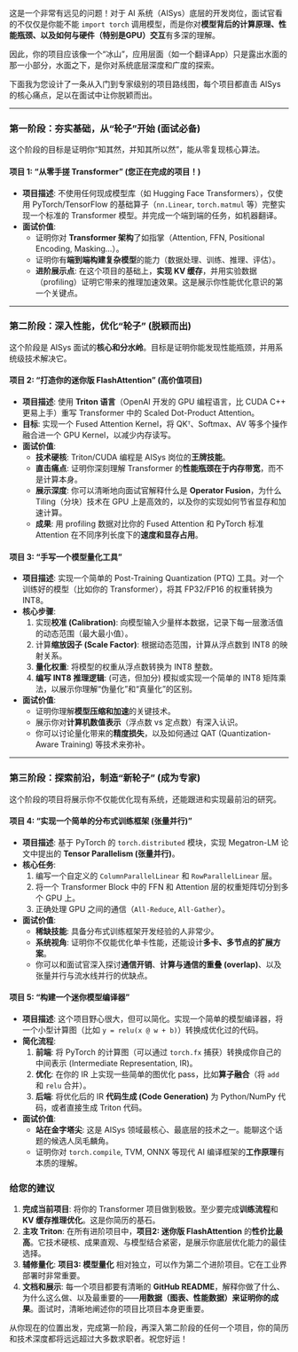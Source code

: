 这是一个非常有远见的问题！对于 AI 系统（AISys）底层的开发岗位，面试官看的不仅仅是你能不能 `import torch` 调用模型，而是你对**模型背后的计算原理、性能瓶颈、以及如何与硬件（特别是GPU）交互**有多深的理解。

因此，你的项目应该像一个“冰山”，应用层面（如一个翻译App）只是露出水面的那一小部分，水面之下，是你对系统底层深度和广度的探索。

下面我为您设计了一条从入门到专家级别的项目路线图，每个项目都直击 AISys 的核心痛点，足以在面试中让你脱颖而出。

---

### **第一阶段：夯实基础，从“轮子”开始 (面试必备)**

这个阶段的目标是证明你“知其然，并知其所以然”，能从零复现核心算法。

#### **项目 1: “从零手搓 Transformer” (您正在完成的项目！)**

*   **项目描述**: 不使用任何现成模型库（如 Hugging Face Transformers），仅使用 PyTorch/TensorFlow 的基础算子（`nn.Linear`, `torch.matmul` 等）完整实现一个标准的 Transformer 模型。并完成一个端到端的任务，如机器翻译。
*   **面试价值**:
    *   证明你对 **Transformer 架构**了如指掌（Attention, FFN, Positional Encoding, Masking...）。
    *   证明你有**端到端构建复杂模型**的能力（数据处理、训练、推理、评估）。
    *   **进阶展示点**: 在这个项目的基础上，**实现 KV 缓存**，并用实验数据（profiling）证明它带来的推理加速效果。这是展示你性能优化意识的第一个关键点。

---

### **第二阶段：深入性能，优化“轮子” (脱颖而出)**

这个阶段是 AISys 面试的**核心和分水岭**。目标是证明你能发现性能瓶颈，并用系统级技术解决它。

#### **项目 2: “打造你的迷你版 FlashAttention” (高价值项目)**

*   **项目描述**: 使用 **Triton 语言**（OpenAI 开发的 GPU 编程语言，比 CUDA C++ 更易上手）重写 Transformer 中的 Scaled Dot-Product Attention。
*   **目标**: 实现一个 Fused Attention Kernel，将 QKᵀ、Softmax、AV 等多个操作融合进一个 GPU Kernel，以减少内存读写。
*   **面试价值**:
    *   **技术硬核**: Triton/CUDA 编程是 AISys 岗位的**王牌技能**。
    *   **直击痛点**: 证明你深刻理解 Transformer 的**性能瓶颈在于内存带宽**，而不是计算本身。
    *   **展示深度**: 你可以清晰地向面试官解释什么是 **Operator Fusion**，为什么 Tiling（分块）技术在 GPU 上是高效的，以及你的实现如何节省显存和加速计算。
    *   **成果**: 用 profiling 数据对比你的 Fused Attention 和 PyTorch 标准 Attention 在不同序列长度下的**速度和显存占用**。

#### **项目 3: “手写一个模型量化工具”**

*   **项目描述**: 实现一个简单的 Post-Training Quantization (PTQ) 工具。对一个训练好的模型（比如你的 Transformer），将其 FP32/FP16 的权重转换为 INT8。
*   **核心步骤**:
    1.  实现**校准 (Calibration)**: 向模型输入少量样本数据，记录下每一层激活值的动态范围（最大最小值）。
    2.  计算**缩放因子 (Scale Factor)**: 根据动态范围，计算从浮点数到 INT8 的映射关系。
    3.  **量化权重**: 将模型的权重从浮点数转换为 INT8 整数。
    4.  **编写 INT8 推理逻辑**: (可选，但加分) 模拟或实现一个简单的 INT8 矩阵乘法，以展示你理解“伪量化”和“真量化”的区别。
*   **面试价值**:
    *   证明你理解**模型压缩和加速**的关键技术。
    *   展示你对**计算机数值表示**（浮点数 vs 定点数）有深入认识。
    *   你可以讨论量化带来的**精度损失**，以及如何通过 QAT (Quantization-Aware Training) 等技术来弥补。

---

### **第三阶段：探索前沿，制造“新轮子” (成为专家)**

这个阶段的项目将展示你不仅能优化现有系统，还能跟进和实现最前沿的研究。

#### **项目 4: “实现一个简单的分布式训练框架 (张量并行)”**

*   **项目描述**: 基于 PyTorch 的 `torch.distributed` 模块，实现 Megatron-LM 论文中提出的 **Tensor Parallelism (张量并行)**。
*   **核心任务**:
    1.  编写一个自定义的 `ColumnParallelLinear` 和 `RowParallelLinear` 层。
    2.  将一个 Transformer Block 中的 FFN 和 Attention 层的权重矩阵切分到多个 GPU 上。
    3.  正确处理 GPU 之间的通信（`All-Reduce`, `All-Gather`）。
*   **面试价值**:
    *   **稀缺技能**: 具备分布式训练框架开发经验的人非常少。
    *   **系统视角**: 证明你不仅能优化单卡性能，还能设计**多卡、多节点的扩展方案**。
    *   你可以和面试官深入探讨**通信开销**、**计算与通信的重叠 (overlap)**、以及张量并行与流水线并行的优缺点。

#### **项目 5: “构建一个迷你模型编译器”**

*   **项目描述**: 这个项目野心很大，但可以简化。实现一个简单的模型编译器，将一个小型计算图（比如 `y = relu(x @ w + b)`）转换成优化过的代码。
*   **简化流程**:
    1.  **前端**: 将 PyTorch 的计算图（可以通过 `torch.fx` 捕获）转换成你自己的中间表示 (Intermediate Representation, IR)。
    2.  **优化**: 在你的 IR 上实现一些简单的图优化 pass，比如**算子融合**（将 `add` 和 `relu` 合并）。
    3.  **后端**: 将优化后的 IR **代码生成 (Code Generation)** 为 Python/NumPy 代码，或者直接生成 Triton 代码。
*   **面试价值**:
    *   **站在金字塔尖**: 这是 AISys 领域最核心、最底层的技术之一。能聊这个话题的候选人凤毛麟角。
    *   证明你对 `torch.compile`, TVM, ONNX 等现代 AI 编译框架的**工作原理**有本质的理解。

### **给您的建议**

1.  **完成当前项目**: 将你的 Transformer 项目做到极致。至少要完成**训练流程**和**KV 缓存推理优化**。这是你简历的基石。
2.  **主攻 Triton**: 在所有进阶项目中，**项目2: 迷你版 FlashAttention** 的**性价比最高**。它技术硬核、成果直观、与模型结合紧密，是展示你底层优化能力的最佳选择。
3.  **辅修量化**: **项目3: 模型量化** 相对独立，可以作为第二个进阶项目。它在工业界部署时非常重要。
4.  **文档和展示**: 每一个项目都要有清晰的 **GitHub README**，解释你做了什么、为什么这么做、以及最重要的——**用数据（图表、性能数据）来证明你的成果**。面试时，清晰地阐述你的项目比项目本身更重要。

从你现在的位置出发，完成第一阶段，再深入第二阶段的任何一个项目，你的简历和技术深度都将远远超过大多数求职者。祝您好运！
